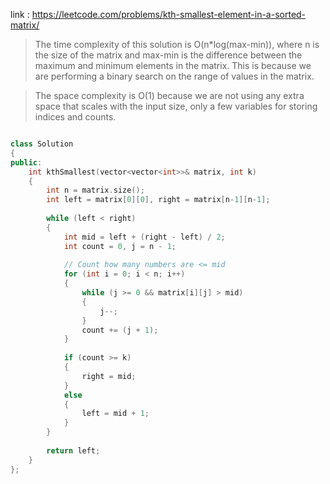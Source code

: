 link : https://leetcode.com/problems/kth-smallest-element-in-a-sorted-matrix/


>The time complexity of this solution is O(n*log(max-min)), where n is the size of the matrix and max-min is the difference between the maximum and minimum elements in the matrix. This is because we are performing a binary search on the range of values in the matrix.

>The space complexity is O(1) because we are not using any extra space that scales with the input size, only a few variables for storing indices and counts.

```cpp

class Solution 
{
public:
    int kthSmallest(vector<vector<int>>& matrix, int k) 
    {
        int n = matrix.size();
        int left = matrix[0][0], right = matrix[n-1][n-1];
        
        while (left < right) 
        {
            int mid = left + (right - left) / 2;
            int count = 0, j = n - 1;
            
            // Count how many numbers are <= mid
            for (int i = 0; i < n; i++) 
            {
                while (j >= 0 && matrix[i][j] > mid) 
                {
                    j--;
                }
                count += (j + 1);
            }
            
            if (count >= k) 
            {
                right = mid;
            } 
            else 
            {
                left = mid + 1;
            }
        }
        
        return left;
    }
};

```
